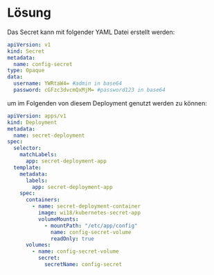 Lösung
======

Das Secret kann mit folgender YAML Datei erstellt werden:
```yaml
apiVersion: v1
kind: Secret
metadata:
  name: config-secret
type: Opaque
data:
  username: YWRtaW4= #admin in base64
  password: cGFzc3dvcmQxMjM= #password123 in base64
```

um im Folgenden von diesem Deployment genutzt werden zu können:
```yaml
apiVersion: apps/v1
kind: Deployment
metadata:
  name: secret-deployment
spec:
  selector:
    matchLabels:
      app: secret-deployment-app
  template:
    metadata:
      labels:
        app: secret-deployment-app
    spec:
      containers:
        - name: secret-deployment-container
          image: wi18/kubernetes-secret-app
          volumeMounts:
            - mountPath: "/etc/app/config"
              name: config-secret-volume
              readOnly: true
      volumes:
        - name: config-secret-volume
          secret:
            secretName: config-secret
```
